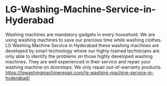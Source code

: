 # LG-Washing-Machine-Service-in-Hyderabad
Washing machines are mandatory gadgets in every household. We are using washing machines to save our precious time while washing clothes. LG Washing Machine Service in Hyderabad these washing machines are developed by smart technology where our highly-trained technicians are only able to identify the problems on those highly developed washing machines. They are well experienced in their service and repair your washing machine on doorsteps. We only repair out-of-warranty products. https://lgwashingmachinerepair.com/lg-washing-machine-service-in-hyderabad/
